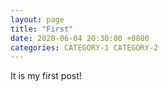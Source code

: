 ```yaml
---
layout: page
title: "First"
date: 2020-06-04 20:30:00 +0800
categories: CATEGORY-1 CATEGORY-2
---
```

It is my first post!